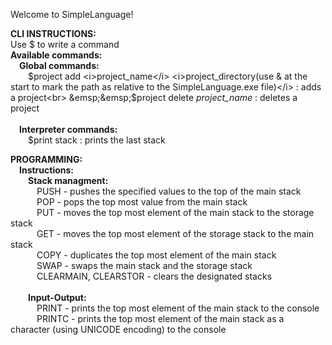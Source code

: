 Welcome to SimpleLanguage!

<b>CLI INSTRUCTIONS:</b><br>
Use $ to write a command<br>
<b>Available commands:</b><br>
&emsp;<b>Global commands:</b><br>
&emsp;&emsp;$project add <i>project_name</i> <i>project_directory(use & at the start to mark the path as relative to the SimpleLanguage.exe file)</i> : adds a project<br> 
&emsp;&emsp;$project delete <i>project_name</i> : deletes a project<br>
<br>
&emsp;<b>Interpreter commands:</b><br>
&emsp;&emsp;$print stack : prints the last stack<br>

<b>PROGRAMMING:</b><br>
&emsp;<b>Instructions:</b><br>
&emsp;&emsp;<b>Stack managment:</b><br>
&emsp;&emsp;&emsp;PUSH - pushes the specified values to the top of the main stack<br>
&emsp;&emsp;&emsp;POP - pops the top most value from the main stack<br>
&emsp;&emsp;&emsp;PUT - moves the top most element of the main stack to the storage stack<br>
&emsp;&emsp;&emsp;GET - moves the top most element of the storage stack to the main stack<br>
&emsp;&emsp;&emsp;COPY - duplicates the top most element of the main stack<br>
&emsp;&emsp;&emsp;SWAP - swaps the main stack and the storage stack<br>
&emsp;&emsp;&emsp;CLEARMAIN, CLEARSTOR - clears the designated stacks<br>
<br>
&emsp;&emsp;<b>Input-Output:</b><br>
&emsp;&emsp;&emsp;PRINT - prints the top most element of the main stack to the console<br>
&emsp;&emsp;&emsp;PRINTC - prints the top most element of the main stack as a character (using UNICODE encoding) to the console<br>
